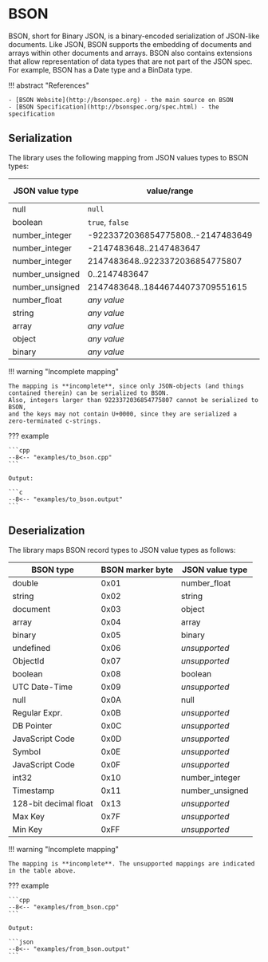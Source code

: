 # BSON

BSON, short for Binary JSON, is a binary-encoded serialization of JSON-like documents. Like JSON, BSON supports the
embedding of documents and arrays within other documents and arrays. BSON also contains extensions that allow
representation of data types that are not part of the JSON spec. For example, BSON has a Date type and a BinData type.

!!! abstract "References"

    - [BSON Website](http://bsonspec.org) - the main source on BSON
    - [BSON Specification](http://bsonspec.org/spec.html) - the specification
   

## Serialization

The library uses the following mapping from JSON values types to BSON types:

| JSON value type | value/range                               | BSON type | marker |
|-----------------|-------------------------------------------|-----------|--------|
| null            | `null`                                    | null      | 0x0A   |
| boolean         | `true`, `false`                           | boolean   | 0x08   |
| number_integer  | -9223372036854775808..-2147483649         | int64     | 0x12   |
| number_integer  | -2147483648..2147483647                   | int32     | 0x10   |
| number_integer  | 2147483648..9223372036854775807           | int64     | 0x12   |
| number_unsigned | 0..2147483647                             | int32     | 0x10   |
| number_unsigned | 2147483648..18446744073709551615          | int64     | 0x11   |
| number_float    | *any value*                               | double    | 0x01   |
| string          | *any value*                               | string    | 0x02   |
| array           | *any value*                               | document  | 0x04   |
| object          | *any value*                               | document  | 0x03   |
| binary          | *any value*                               | binary    | 0x05   |

!!! warning "Incomplete mapping"

    The mapping is **incomplete**, since only JSON-objects (and things
    contained therein) can be serialized to BSON.
    Also, integers larger than 9223372036854775807 cannot be serialized to BSON,
    and the keys may not contain U+0000, since they are serialized a
    zero-terminated c-strings.

??? example

    ```cpp
    --8<-- "examples/to_bson.cpp"
    ```
    
    Output:

    ```c
    --8<-- "examples/to_bson.output"
    ```


## Deserialization

The library maps BSON record types to JSON value types as follows:

| BSON type             | BSON marker byte | JSON value type |
|-----------------------|------------------|-----------------|
| double                | 0x01             | number_float    |
| string                | 0x02             | string          |
| document              | 0x03             | object          |
| array                 | 0x04             | array           |
| binary                | 0x05             | binary          |
| undefined             | 0x06             | *unsupported*   |
| ObjectId              | 0x07             | *unsupported*   |
| boolean               | 0x08             | boolean         |
| UTC Date-Time         | 0x09             | *unsupported*   |
| null                  | 0x0A             | null            |
| Regular Expr.         | 0x0B             | *unsupported*   |
| DB Pointer            | 0x0C             | *unsupported*   |
| JavaScript Code       | 0x0D             | *unsupported*   |
| Symbol                | 0x0E             | *unsupported*   |
| JavaScript Code       | 0x0F             | *unsupported*   |
| int32                 | 0x10             | number_integer  |
| Timestamp             | 0x11             | number_unsigned |
| 128-bit decimal float | 0x13             | *unsupported*   |
| Max Key               | 0x7F             | *unsupported*   |
| Min Key               | 0xFF             | *unsupported*   |

!!! warning "Incomplete mapping"

    The mapping is **incomplete**. The unsupported mappings are indicated in the table above.


??? example

    ```cpp
    --8<-- "examples/from_bson.cpp"
    ```

    Output:

    ```json
    --8<-- "examples/from_bson.output"
    ```
